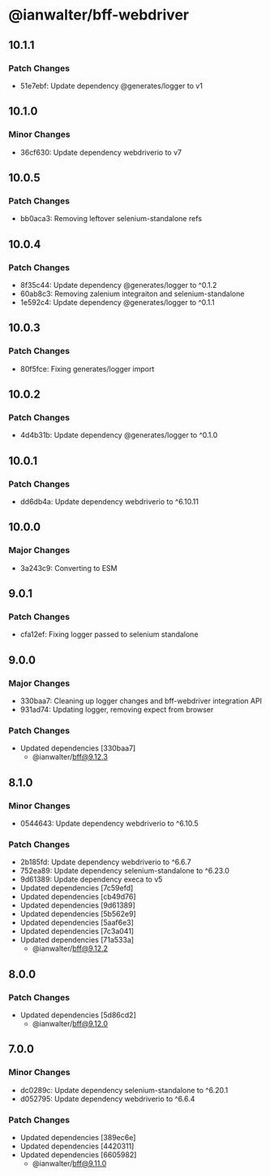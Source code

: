 # @ianwalter/bff-webdriver

## 10.1.1

### Patch Changes

- 51e7ebf: Update dependency @generates/logger to v1

## 10.1.0

### Minor Changes

- 36cf630: Update dependency webdriverio to v7

## 10.0.5

### Patch Changes

- bb0aca3: Removing leftover selenium-standalone refs

## 10.0.4

### Patch Changes

- 8f35c44: Update dependency @generates/logger to ^0.1.2
- 60ab8c3: Removing zalenium integraiton and selenium-standalone
- 1e592c4: Update dependency @generates/logger to ^0.1.1

## 10.0.3

### Patch Changes

- 80f5fce: Fixing generates/logger import

## 10.0.2

### Patch Changes

- 4d4b31b: Update dependency @generates/logger to ^0.1.0

## 10.0.1

### Patch Changes

- dd6db4a: Update dependency webdriverio to ^6.10.11

## 10.0.0

### Major Changes

- 3a243c9: Converting to ESM

## 9.0.1

### Patch Changes

- cfa12ef: Fixing logger passed to selenium standalone

## 9.0.0

### Major Changes

- 330baa7: Cleaning up logger changes and bff-webdriver integration API
- 931ad74: Updating logger, removing expect from browser

### Patch Changes

- Updated dependencies [330baa7]
  - @ianwalter/bff@9.12.3

## 8.1.0

### Minor Changes

- 0544643: Update dependency webdriverio to ^6.10.5

### Patch Changes

- 2b185fd: Update dependency webdriverio to ^6.6.7
- 752ea89: Update dependency selenium-standalone to ^6.23.0
- 9d61389: Update dependency execa to v5
- Updated dependencies [7c59efd]
- Updated dependencies [cb49d76]
- Updated dependencies [9d61389]
- Updated dependencies [5b562e9]
- Updated dependencies [5aaf6e3]
- Updated dependencies [7c3a041]
- Updated dependencies [71a533a]
  - @ianwalter/bff@9.12.2

## 8.0.0

### Patch Changes

- Updated dependencies [5d86cd2]
  - @ianwalter/bff@9.12.0

## 7.0.0

### Minor Changes

- dc0289c: Update dependency selenium-standalone to ^6.20.1
- d052795: Update dependency webdriverio to ^6.6.4

### Patch Changes

- Updated dependencies [389ec6e]
- Updated dependencies [4420311]
- Updated dependencies [6605982]
  - @ianwalter/bff@9.11.0
